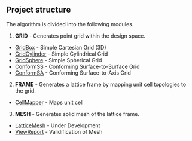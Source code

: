 ## Project structure

The algorithm is divided into the following modules.

1. **GRID** - Generates point grid within the design space.
  * [GridBox](../master/GridBox/GridBox/GridBoxComponent.cs) - Simple Cartesian Grid (3D)
  * [GridCylinder](../master/GridCylinder/GridCylinder/GridCylinderComponent.cs) - Simple Cylindrical Grid
  * [GridSphere](../master/GridSphere/GridSphere/GridSphereComponent.cs) - Simple Spherical Grid
  * [ConformSS](../master/ConformSS/ConformSS/ConformSSComponent.cs) - Conforming Surface-to-Surface Grid
  * [ConformSA](../master/ConformSA/ConformSA/ConformSAComponent.cs) - Conforming Surface-to-Axis Grid

2. **FRAME** - Generates a lattice frame by mapping unit cell topologies to the grid.
  * [CellMapper](../master/CellMapper/CellMapper/CellMapperComponent.cs) - Maps unit cell

3. **MESH** - Generates solid mesh of the lattice frame.
  * [LatticeMesh](../master/LatticeMesh/LatticeMesh/LatticeMeshComponent.cs) - Under Development
  * [ViewReport](../master/ViewReport/ViewReport/ViewReportComponent.cs) - Validification of Mesh

